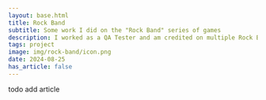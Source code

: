 ```yaml
---
layout: base.html
title: Rock Band
subtitle: Some work I did on the "Rock Band" series of games
description: I worked as a QA Tester and am credited on multiple Rock Band game releases.
tags: project
image: img/rock-band/icon.png
date: 2024-08-25
has_article: false
---
```


todo add article